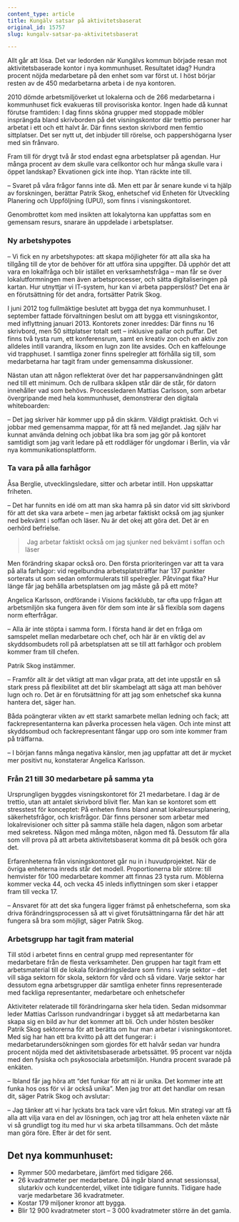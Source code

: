```yaml
---
content_type: article
title: Kungälv satsar på aktivitetsbaserat
original_id: 15757
slug: kungalv-satsar-pa-aktivitetsbaserat

---
```


Allt går att lösa. Det var ledorden när Kungälvs kommun började resan mot aktivitetsbaserade kontor i nya kommunhuset. Resultatet idag? Hundra procent nöjda medarbetare på den enhet som var först ut. I höst börjar resten av de 450 medarbetarna arbeta i de nya kontoren.

2010 dömde arbetsmiljöverket ut lokalerna och de 266 medarbetarna i kommunhuset fick evakueras till provisoriska kontor. Ingen hade då kunnat förutse framtiden: I dag finns sköna grupper med stoppade möbler insprängda bland skrivborden på det visningskontor där trettio personer har arbetat i ett och ett halvt år. Där finns sexton skrivbord men femtio sittplatser. Det ser nytt ut, det inbjuder till rörelse, och pappershögarna lyser med sin frånvaro.

Fram till för drygt två år stod endast egna arbetsplatser på agendan. Hur många procent av dem skulle vara cellkontor och hur många skulle vara i öppet landskap? Ekvationen gick inte ihop. Ytan räckte inte till.

– Svaret på våra frågor fanns inte då. Men ett par år senare kunde vi ta hjälp av forskningen, berättar Patrik Skog, enhetschef vid Enheten för Utveckling Planering och Uppföljning (UPU), som finns i visningskontoret.

Genombrottet kom med insikten att lokalytorna kan uppfattas som en gemensam resurs, snarare än uppdelade i arbetsplatser.

### Ny arbetshypotes

– Vi fick en ny arbetshypotes: att skapa möjligheter för att alla ska ha tillgång till de ytor de behöver för att utföra sina uppgifter. Då upphör det att vara en lokalfråga och blir istället en verksamhetsfråga – man får se över lokalutformningen men även arbetsprocesser, och sätta digitaliseringen på kartan. Hur utnyttjar vi IT-system, hur kan vi arbeta papperslöst? Det ena är en förutsättning för det andra, fortsätter Patrik Skog.

I juni 2012 tog fullmäktige beslutet att bygga det nya kommunhuset. I september fattade förvaltningen beslut om att bygga ett visningskontor, med inflyttning januari 2013. Kontorets zoner inreddes: Där finns nu 16 skrivbord, men 50 sittplatser totalt sett – inklusive pallar och puffar. Det finns två tysta rum, ett konferensrum, samt en kreativ zon och en aktiv zon alldeles intill varandra, liksom en lugn zon lite avsides. Och en kaffelounge vid trapphuset. I samtliga zoner finns spelregler att förhålla sig till, som medarbetarna har tagit fram under gemensamma diskussioner.

Nästan utan att någon reflekterat över det har pappersanvändningen gått ned till ett minimum. Och de rullbara skåpen står där de står, för datorn innehåller vad som behövs. Processledaren Mattias Carlsson, som arbetar övergripande med hela kommunhuset, demonstrerar den digitala whiteboarden:

– Det jag skriver här kommer upp på din skärm. Väldigt praktiskt. Och vi jobbar med gemensamma mappar, för att få ned mejlandet. Jag själv har kunnat använda delning och jobbat lika bra som jag gör på kontoret samtidigt som jag varit ledare på ett roddläger för ungdomar i Berlin, via vår nya kommunikationsplattform.

### Ta vara på alla farhågor

Åsa Berglie, utvecklingsledare, sitter och arbetar intill. Hon uppskattar friheten.

– Det har funnits en idé om att man ska hamra på sin dator vid sitt skrivbord för att det ska vara arbete – men jag arbetar faktiskt också om jag sjunker ned bekvämt i soffan och läser. Nu är det okej att göra det. Det är en oerhörd befrielse.

>  Jag arbetar faktiskt också om jag sjunker ned bekvämt i soffan och läser

Men förändring skapar också oro. Den första prioriteringen var att ta vara på alla farhågor: vid regelbundna arbetsplatsträffar har 137 punkter sorterats ut som sedan omformulerats till spelregler. Påtvingat fika? Hur länge får jag behålla arbetsplatsen om jag måste gå på ett möte?

Angelica Karlsson, ordförande i Visions fackklubb, tar ofta upp frågan att arbetsmiljön ska fungera även för dem som inte är så flexibla som dagens norm efterfrågar.

– Alla är inte stöpta i samma form. I första hand är det en fråga om samspelet mellan medarbetare och chef, och här är en viktig del av skyddsombudets roll på arbetsplatsen att se till att farhågor och problem kommer fram till chefen.

Patrik Skog instämmer.

– Framför allt är det viktigt att man vågar prata, att det inte uppstår en så stark press på flexibilitet att det blir skambelagt att säga att man behöver lugn och ro. Det är en förutsättning för att jag som enhetschef ska kunna hantera det, säger han.

Båda poängterar vikten av ett starkt samarbete mellan ledning och fack; att fackrepresentanterna kan påverka processen hela vägen. Och inte minst att skyddsombud och fackrepresentant fångar upp oro som inte kommer fram på träffarna.

– I början fanns många negativa känslor, men jag uppfattar att det är mycket mer positivt nu, konstaterar Angelica Karlsson.

### Från 21 till 30 medarbetare på samma yta

Ursprungligen byggdes visningskontoret för 21 medarbetare. I dag är de trettio, utan att antalet skrivbord blivit fler. Man kan se kontoret som ett stresstest för konceptet: På enheten finns bland annat lokalresursplanering, säkerhetsfrågor, och krisfrågor. Där finns personer som arbetar med lokalrevisioner och sitter på samma ställe hela dagen, någon som arbetar med sekretess. Någon med många möten, någon med få. Dessutom får alla som vill prova på att arbeta aktivitetsbaserat komma dit på besök och göra det.

Erfarenheterna från visningskontoret går nu in i huvudprojektet. När de övriga enheterna inreds står det modell. Proportionerna blir större: till hemvister för 100 medarbetare kommer att finnas 23 tysta rum. Möblerna kommer vecka 44, och vecka 45 inleds inflyttningen som sker i etapper fram till vecka 17.

– Ansvaret för att det ska fungera ligger främst på enhetscheferna, som ska driva förändringsprocessen så att vi givet förutsättningarna får det här att fungera så bra som möjligt, säger Patrik Skog.

### Arbetsgrupp har tagit fram material

Till stöd i arbetet finns en central grupp med representanter för medarbetare från de flesta verksamheter. Den gruppen har tagit fram ett arbetsmaterial till de lokala förändringsledare som finns i varje sektor – det vill säga sektorn för skola, sektorn för vård och så vidare. Varje sektor har dessutom egna arbetsgrupper där samtliga enheter finns representerade med fackliga representanter, medarbetare och enhetschefer

Aktiviteter relaterade till förändringarna sker hela tiden. Sedan midsommar leder Mattias Carlsson rundvandringar i bygget så att medarbetarna kan skapa sig en bild av hur det kommer att bli. Och under hösten besöker Patrik Skog sektorerna för att berätta om hur man arbetar i visningskontoret. Med sig har han ett bra kvitto på att det fungerar: i medarbetarundersökningen som gjordes för ett halvår sedan var hundra procent nöjda med det aktivitetsbaserade arbetssättet. 95 procent var nöjda med den fysiska och psykosociala arbetsmiljön. Hundra procent svarade på enkäten.

– Ibland får jag höra att “det funkar för att ni är unika. Det kommer inte att funka hos oss för vi är också unika”. Men jag tror att det handlar om resan dit, säger Patrik Skog och avslutar:

– Jag tänker att vi har lyckats bra tack vare vårt fokus. Min strategi var att få alla att vilja vara en del av lösningen, och jag tror att hela enheten växte när vi så grundligt tog itu med hur vi ska arbeta tillsammans. Och det måste man göra före. Efter är det för sent.

Det nya kommunhuset:
--------------------

*   Rymmer 500 medarbetare, jämfört med tidigare 266.
*   26 kvadratmeter per medarbetare. Då ingår bland annat sessionssal, slutarkiv och kundcenterdel, vilket inte tidigare funnits. Tidigare hade varje medarbetare 36 kvadratmeter.
*   Kostar 179 miljoner kronor att bygga.
*   Blir 12 900 kvadratmeter stort – 3 000 kvadratmeter större än det gamla.

